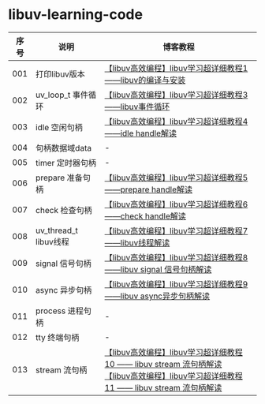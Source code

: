 # libuv-learning-code
| 序号 | 说明 | 博客教程 |
| -- | -- | -- |
| 001 | 打印libuv版本 | [【libuv高效编程】libuv学习超详细教程1——libuv的编译与安装](https://blog.csdn.net/jiejiemcu/article/details/105586752) |
| 002 | uv_loop_t 事件循环 | [【libuv高效编程】libuv学习超详细教程3——libuv事件循环](https://blog.csdn.net/jiejiemcu/article/details/105622428) |
| 003 | idle 空闲句柄 | [【libuv高效编程】libuv学习超详细教程4——idle handle解读](https://blog.csdn.net/jiejiemcu/article/details/105670311) |
| 004 | 句柄数据域data | - |
| 005 | timer 定时器句柄 | - |
| 006 | prepare 准备句柄 | [【libuv高效编程】libuv学习超详细教程5——prepare handle解读](https://jiejie.blog.csdn.net/article/details/105681010) |
| 007 | check 检查句柄 | [【libuv高效编程】libuv学习超详细教程6——check handle解读](https://blog.csdn.net/jiejiemcu/article/details/105681625) |
| 008 | uv_thread_t libuv线程 | [【libuv高效编程】libuv学习超详细教程7——libuv线程解读](https://blog.csdn.net/jiejiemcu/article/details/105687789) |
| 009 | signal 信号句柄 | [【libuv高效编程】libuv学习超详细教程8——libuv signal 信号句柄解读](https://blog.csdn.net/jiejiemcu/article/details/105717692) |
| 010 | async 异步句柄 | [【libuv高效编程】libuv学习超详细教程9——libuv async异步句柄解读](https://blog.csdn.net/jiejiemcu/article/details/105738484) |
| 011 | process 进程句柄 | - |
| 012 | tty 终端句柄 | - |
| 013 | stream 流句柄 | [【libuv高效编程】libuv学习超详细教程10 —— libuv stream 流句柄解读](https://jiejie.blog.csdn.net/article/details/105825247)<br />[【libuv高效编程】libuv学习超详细教程11 —— libuv stream 流句柄解读](https://jiejie.blog.csdn.net/article/details/105964068) |

